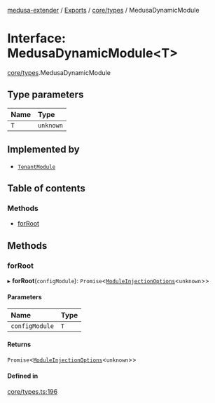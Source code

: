 [medusa-extender](../README.md) / [Exports](../modules.md) / [core/types](../modules/core_types.md) / MedusaDynamicModule

# Interface: MedusaDynamicModule<T\>

[core/types](../modules/core_types.md).MedusaDynamicModule

## Type parameters

| Name | Type |
| :------ | :------ |
| `T` | `unknown` |

## Implemented by

- [`TenantModule`](../classes/modules_multi_tenancy_tenant_module.TenantModule.md)

## Table of contents

### Methods

- [forRoot](core_types.MedusaDynamicModule.md#forroot)

## Methods

### forRoot

▸ **forRoot**(`configModule`): `Promise`<[`ModuleInjectionOptions`](../modules/core_types.md#moduleinjectionoptions)<`unknown`\>\>

#### Parameters

| Name | Type |
| :------ | :------ |
| `configModule` | `T` |

#### Returns

`Promise`<[`ModuleInjectionOptions`](../modules/core_types.md#moduleinjectionoptions)<`unknown`\>\>

#### Defined in

[core/types.ts:196](https://github.com/adrien2p/medusa-extender/blob/4d59aa3/src/core/types.ts#L196)
